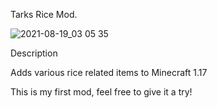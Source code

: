 Tarks Rice Mod.

![2021-08-19_03 05 35](https://user-images.githubusercontent.com/41029975/129996278-95ed5b1b-df1d-405f-8e87-ff3752632f56.png)

Description

Adds various rice related items to Minecraft 1.17

This is my first mod, feel free to give it a try!

